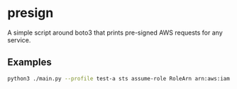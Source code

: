 # presign

A simple script around boto3 that prints pre-signed AWS requests for any service.

## Examples

```bash
python3 ./main.py --profile test-a sts assume-role RoleArn arn:aws:iam::123456789012:role/test RoleSessionName test
```
